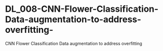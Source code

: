 # DL_008-CNN-Flower-Classification-Data-augmentation-to-address-overfitting-
CNN Flower Classification Data augmentation to address overfitting 
